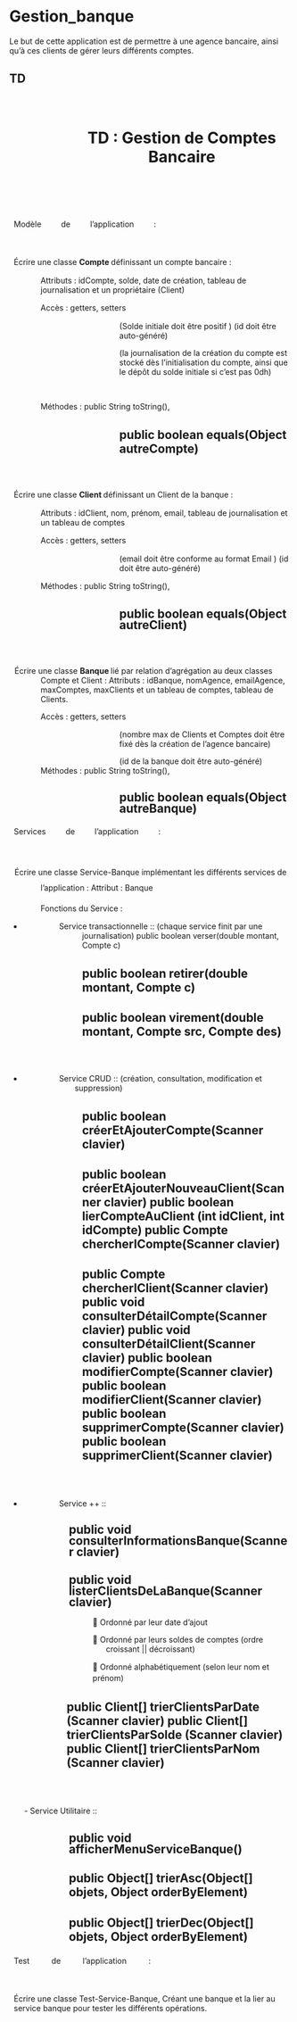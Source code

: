 # Gestion_banque
Le but de cette application est de permettre à une agence bancaire, ainsi qu’à ces clients de
gérer leurs différents comptes.

## TD

<p style="text-indent: 0pt;text-align: left;"><br></p><h1 style="padding-top: 2pt;padding-left: 86pt;text-indent: 0pt;text-align: center;">TD : Gestion de Comptes Bancaire</h1><p style="text-indent: 0pt;text-align: left;"><br></p><p style="padding-left: 5pt;text-indent: 0pt;line-height: 1pt;text-align: left;"></p><p style="text-indent: 0pt;text-align: left;"><br></p><p class="s1" style="padding-top: 11pt;padding-left: 6pt;text-indent: 0pt;text-align: left;">Modèle &nbsp;&nbsp;&nbsp;&nbsp;&nbsp;&nbsp;&nbsp; de &nbsp;&nbsp;&nbsp;&nbsp;&nbsp;&nbsp;&nbsp; l’application &nbsp;&nbsp;&nbsp;&nbsp;&nbsp;&nbsp;&nbsp; : &nbsp;&nbsp;&nbsp;&nbsp;&nbsp;&nbsp;&nbsp;&nbsp;&nbsp;&nbsp;&nbsp;&nbsp;&nbsp;&nbsp;&nbsp;&nbsp;&nbsp;&nbsp;&nbsp;&nbsp;&nbsp;&nbsp;&nbsp;&nbsp;&nbsp; </p><p style="text-indent: 0pt;text-align: left;"><br></p><p style="padding-top: 4pt;padding-left: 6pt;text-indent: 0pt;line-height: 15pt;text-align: left;">Écrire une classe <b>Compte </b>définissant un compte bancaire :</p><p style="padding-left: 42pt;text-indent: 0pt;text-align: left;">Attributs   :    <span class="s3">idCompte</span>, <span class="s3">solde</span>, <span class="s3">date de création</span>, <span class="s3">tableau de journalisation </span>et un <span class="s3">propriétaire </span>(Client)</p><p style="padding-left: 42pt;text-indent: 0pt;line-height: 15pt;text-align: left;">Accès     :    getters, setters</p><p style="padding-left: 148pt;text-indent: 0pt;text-align: left;">(<span class="s4">Solde initiale doit être positif </span>) (<span class="s4">id doit être auto-généré</span>)</p><p style="padding-left: 148pt;text-indent: 0pt;text-align: left;">(<span class="s4">la journalisation de la création du compte est stocké dès l’initialisation du compte, ainsi que le dépôt du solde initiale si c’est pas 0dh</span>)</p><p style="text-indent: 0pt;text-align: left;"><br></p><p style="padding-left: 42pt;text-indent: 0pt;text-align: left;">Méthodes  :    <span class="h2">public String </span>toString(),</p><h2 style="padding-left: 148pt;text-indent: 0pt;text-align: left;">public boolean <span class="p">equals(</span>Object <span class="p">autreCompte)</span></h2><p style="text-indent: 0pt;text-align: left;"><br></p><p style="padding-top: 9pt;padding-left: 6pt;text-indent: 0pt;line-height: 15pt;text-align: left;">Écrire une classe <b>Client </b>définissant un Client de la banque :</p><p style="padding-left: 42pt;text-indent: 0pt;text-align: left;">Attributs   :    <span class="s3">idClient</span>, <span class="s3">nom</span>, <span class="s3">prénom</span>, <span class="s3">email</span>, <span class="s3">tableau de journalisation </span>et un <span class="s3">tableau de comptes</span></p><p style="padding-left: 42pt;text-indent: 0pt;line-height: 15pt;text-align: left;">Accès     :    getters, setters</p><p style="padding-left: 148pt;text-indent: 0pt;text-align: left;">(<span class="s4">email doit être conforme au format Email </span>) (<span class="s4">id doit être auto-généré</span>)</p><p style="padding-left: 42pt;text-indent: 0pt;line-height: 15pt;text-align: left;">Méthodes  :    <span class="h2">public String </span>toString(),</p><h2 style="padding-left: 148pt;text-indent: 0pt;line-height: 15pt;text-align: left;">public boolean <span class="p">equals(</span>Object <span class="p">autreClient)</span></h2><p style="text-indent: 0pt;text-align: left;"><br></p><p style="padding-top: 11pt;padding-left: 42pt;text-indent: -35pt;text-align: left;">Écrire une classe <b>Banque </b>lié par relation d’agrégation au deux classes Compte et Client : Attributs   :    <span class="s3">idBanque</span>, <span class="s3">nomAgence</span>, <span class="s3">emailAgence</span>, <span class="s3">maxComptes</span>, <span class="s3">maxClients </span>et <span class="s3">un tableau de comptes</span>, <span class="s3">tableau de Clients</span>.</p><p style="padding-left: 42pt;text-indent: 0pt;line-height: 14pt;text-align: left;">Accès     :    getters, setters</p><p style="padding-left: 148pt;text-indent: 0pt;text-align: left;">(<span class="s4">nombre max de Clients et Comptes doit être fixé dès la création de l’agence bancaire</span>)</p><p style="padding-left: 42pt;text-indent: 106pt;text-align: left;">(<span class="s4">id de la banque doit être auto-généré</span>) Méthodes   :    <span class="h2">public String </span>toString(),</p><h2 style="padding-left: 148pt;text-indent: 0pt;line-height: 15pt;text-align: left;">public boolean <span class="p">equals(</span>Object <span class="p">autreBanque)</span></h2><p class="s1" style="padding-top: 4pt;padding-left: 6pt;text-indent: 0pt;text-align: left;">Services &nbsp;&nbsp;&nbsp;&nbsp;&nbsp;&nbsp;&nbsp; de &nbsp;&nbsp;&nbsp;&nbsp;&nbsp;&nbsp;&nbsp; l’application &nbsp;&nbsp;&nbsp;&nbsp;&nbsp;&nbsp;&nbsp; : &nbsp;&nbsp;&nbsp;&nbsp;&nbsp;&nbsp;&nbsp;&nbsp;&nbsp;&nbsp;&nbsp;&nbsp;&nbsp;&nbsp;&nbsp;&nbsp;&nbsp;&nbsp;&nbsp;&nbsp;&nbsp;&nbsp;&nbsp;&nbsp;&nbsp; </p><p style="text-indent: 0pt;text-align: left;"><br></p><p style="padding-top: 4pt;padding-left: 42pt;text-indent: -35pt;line-height: 200%;text-align: left;">Écrire une classe Service-Banque implémentant les différents services de l’application : Attribut : <span class="s3">Banque</span></p><p style="padding-left: 42pt;text-indent: 0pt;line-height: 14pt;text-align: left;">Fonctions du Service    :</p><ul id="l1"><li data-list-text="-"><p style="padding-left: 80pt;text-indent: -31pt;text-align: left;">Service transactionnelle :: (<span class="s4">chaque service finit par une journalisation</span>) <span class="h2">public boolean </span>verser(<span class="h2">double </span>montant, <span class="h2">Compte </span>c)</p><h2 style="padding-left: 80pt;text-indent: 0pt;text-align: left;">public boolean <span class="p">retirer(</span>double <span class="p">montant, </span>Compte <span class="p">c)</span></h2><h2 style="padding-left: 80pt;text-indent: 0pt;text-align: left;">public boolean <span class="p">virement(</span>double <span class="p">montant, </span>Compte <span class="p">src, </span>Compte <span class="p">des)</span></h2><p style="text-indent: 0pt;text-align: left;"><br></p></li><li data-list-text="-"><p style="padding-top: 11pt;padding-left: 70pt;text-indent: -21pt;text-align: left;">Service CRUD :: (création, consultation, modification et suppression)</p><h2 style="padding-left: 80pt;text-indent: 0pt;text-align: left;">public boolean <span class="p">créerEtAjouterCompte(</span>Scanner <span class="p">clavier)</span></h2><h2 style="padding-left: 80pt;text-indent: 0pt;text-align: left;">public boolean <span class="p">créerEtAjouterNouveauClient(</span>Scanner <span class="p">clavier) </span>public boolean <span class="p">lierCompteAuClient (</span>int <span class="p">idClient, </span>int <span class="p">idCompte) </span>public Compte <span class="p">chercherlCompte(</span>Scanner <span class="p">clavier)</span></h2><h2 style="padding-left: 80pt;text-indent: 0pt;text-align: left;">public Compte <span class="p">chercherlClient(</span>Scanner <span class="p">clavier) </span>public void <span class="p">consulterDétailCompte(</span>Scanner <span class="p">clavier) </span>public void <span class="p">consulterDétailClient(</span>Scanner <span class="p">clavier) </span>public boolean <span class="p">modifierCompte(</span>Scanner <span class="p">clavier) </span>public boolean <span class="p">modifierClient(</span>Scanner <span class="p">clavier) </span>public boolean <span class="p">supprimerCompte(</span>Scanner <span class="p">clavier) </span>public boolean <span class="p">supprimerClient(</span>Scanner <span class="p">clavier)</span></h2><p style="text-indent: 0pt;text-align: left;"><br></p></li><li data-list-text="-"><p style="padding-top: 12pt;padding-left: 70pt;text-indent: -21pt;text-align: left;">Service ++ ::</p></li></ul><h2 style="padding-left: 80pt;text-indent: 0pt;line-height: 15pt;text-align: left;">public void <span class="p">consulterInformationsBanque(</span>Scanner <span class="p">clavier)</span></h2><h2 style="padding-left: 80pt;text-indent: 0pt;line-height: 15pt;text-align: left;">public void <span class="p">listerClientsDeLaBanque(</span>Scanner <span class="p">clavier)</span></h2><p class="s5" style="padding-left: 112pt;text-indent: 0pt;text-align: left;"><span class="s6"> </span><span class="p">Ordonné par leur date d’ajout</span></p><p class="s5" style="padding-left: 130pt;text-indent: -18pt;text-align: left;"><span class="s6"> </span><span class="p">Ordonné par leurs soldes de comptes (ordre croissant || décroissant)</span></p><p class="s5" style="padding-left: 112pt;text-indent: 0pt;line-height: 15pt;text-align: left;"><span class="s6"> </span><span class="p">Ordonné alphabétiquement (selon leur nom et prénom)</span></p><h2 style="padding-left: 77pt;text-indent: 0pt;text-align: left;">public Client<span class="p">[] trierClientsParDate (</span>Scanner <span class="p">clavier) </span>public Client<span class="p">[] trierClientsParSolde (</span>Scanner <span class="p">clavier) </span>public Client<span class="p">[] trierClientsParNom (</span>Scanner <span class="p">clavier)</span></h2><p style="text-indent: 0pt;text-align: left;"><br></p><p style="padding-top: 11pt;padding-left: 20pt;text-indent: 0pt;line-height: 15pt;text-align: left;">-  Service Utilitaire ::</p><h2 style="padding-left: 80pt;text-indent: 0pt;line-height: 15pt;text-align: left;">public void <span class="p">afficherMenuServiceBanque()</span></h2><h2 style="padding-left: 80pt;text-indent: 0pt;text-align: left;">public Object<span class="p">[] trierAsc(</span>Object<span class="p">[] objets, </span>Object <span class="p">orderByElement)</span></h2><h2 style="padding-left: 80pt;text-indent: 0pt;text-align: left;">public Object<span class="p">[] trierDec(</span>Object<span class="p">[] objets, </span>Object <span class="p">orderByElement)</span></h2><p class="s1" style="padding-top: 4pt;padding-left: 6pt;text-indent: 0pt;text-align: left;">Test &nbsp;&nbsp;&nbsp;&nbsp;&nbsp;&nbsp;&nbsp;&nbsp; de &nbsp;&nbsp;&nbsp;&nbsp;&nbsp;&nbsp;&nbsp;&nbsp; l’application &nbsp;&nbsp;&nbsp;&nbsp;&nbsp;&nbsp;&nbsp;&nbsp; : &nbsp;&nbsp;&nbsp;&nbsp;&nbsp;&nbsp;&nbsp;&nbsp;&nbsp;&nbsp;&nbsp;&nbsp;&nbsp;&nbsp;&nbsp;&nbsp;&nbsp;&nbsp;&nbsp;&nbsp;&nbsp;&nbsp;&nbsp;&nbsp;&nbsp;&nbsp; </p><p style="text-indent: 0pt;text-align: left;"><br></p><p style="padding-top: 4pt;padding-left: 6pt;text-indent: 0pt;text-align: left;">Écrire une classe <span class="s4">Test-Service-Banque</span>, Créant une banque et la lier au service banque pour tester les différents opérations.</p>

